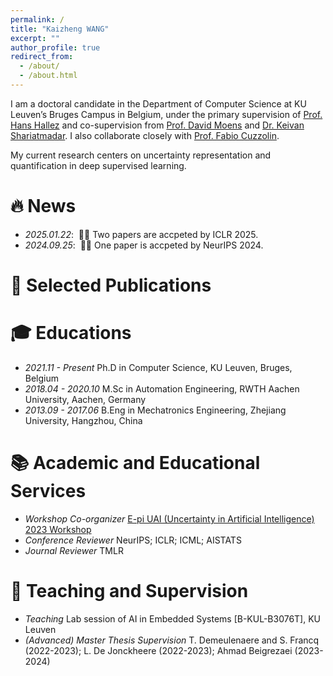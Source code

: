 ```yaml
---
permalink: /
title: "Kaizheng WANG"
excerpt: ""
author_profile: true
redirect_from: 
  - /about/
  - /about.html
---
```


<!-- {% if site.google_scholar_stats_use_cdn %}
{% assign gsDataBaseUrl = "https://cdn.jsdelivr.net/gh/" | append: site.repository | append: "@" %}
{% else %}
{% assign gsDataBaseUrl = "https://raw.githubusercontent.com/" | append: site.repository | append: "/" %}
{% endif %}
{% assign url = gsDataBaseUrl | append: "google-scholar-stats/gs_data_shieldsio.json" %} -->

<span class='anchor' id='about-me'></span>

I am a doctoral candidate in the Department of Computer Science at KU Leuven’s Bruges Campus in Belgium, under the primary supervision of [Prof. Hans Hallez](https://www.kuleuven.be/wieiswie/en/person/00080562) and co-supervision from [Prof. David Moens](https://www.kuleuven.be/wieiswie/en/person/00012025) and [Dr. Keivan Shariatmadar](https://www.linkedin.com/in/keivan-shariatmadar/?originalSubdomain=be). I also collaborate closely with [Prof. Fabio Cuzzolin](https://www.brookes.ac.uk/profiles/staff/fabio-cuzzolin).

My current research centers on uncertainty representation and quantification in deep supervised learning.  


# 🔥 News
- *2025.01.22*: &nbsp;🎉🎉 Two papers are accpeted by ICLR 2025.
- *2024.09.25*: &nbsp;🎉🎉 One paper is accpeted by NeurIPS 2024.

# 📝 Selected Publications
<!-- - [**Robust state and protection-level estimation within tightly coupled GNSS/INS navigation system**] -->

<!-- <div class='paper-box'><div class='paper-box-image'><div><div class="badge">CVPR 2016</div><img src='images/500x300.png' alt="sym" width="100%"></div></div>
<div class='paper-box-text' markdown="1">

[Deep Residual Learning for Image Recognition](https://openaccess.thecvf.com/content_cvpr_2016/papers/He_Deep_Residual_Learning_CVPR_2016_paper.pdf)

**Kaiming He**, Xiangyu Zhang, Shaoqing Ren, Jian Sun

[**Project**](https://scholar.google.com/citations?view_op=view_citation&hl=zh-CN&user=DhtAFkwAAAAJ&citation_for_view=DhtAFkwAAAAJ:ALROH1vI_8AC) <strong><span class='show_paper_citations' data='DhtAFkwAAAAJ:ALROH1vI_8AC'></span></strong>
- Lorem ipsum dolor sit amet, consectetur adipiscing elit. Vivamus ornare aliquet ipsum, ac tempus justo dapibus sit amet. 
</div>
</div>

- [Lorem ipsum dolor sit amet, consectetur adipiscing elit. Vivamus ornare aliquet ipsum, ac tempus justo dapibus sit amet](https://github.com), A, B, C, **CVPR 2020** -->


# 🎓 Educations
- *2021.11 - Present* Ph.D in Computer Science, KU Leuven, Bruges, Belgium
- *2018.04 - 2020.10* M.Sc in Automation Engineering, RWTH Aachen University, Aachen, Germany
- *2013.09 - 2017.06* B.Eng in Mechatronics Engineering, Zhejiang University, Hangzhou, China

# 📚 Academic and Educational Services
- *Workshop Co-organizer* [E-pi UAI (Uncertainty in Artificial Intelligence) 2023 Workshop](https://sites.google.com/view/epi-workshop-uai-2023/home?authuser=0)
- *Conference Reviewer* NeurIPS; ICLR; ICML; AISTATS 
- *Journal Reviewer* TMLR 

# 📖 Teaching and Supervision
- *Teaching* Lab session of AI in Embedded Systems \[B-KUL-B3076T\], KU Leuven 
- *(Advanced) Master Thesis Supervision* T. Demeulenaere and S. Francq (2022-2023); L. De Jonckheere (2022-2023); Ahmad Beigrezaei (2023-2024)

<!-- # 💻 Internships
- *2019.06 - 2019.10* Research assistant, Institute of Auto -->

<!-- # 🎖 Selected Honors and Awards
- *2021.10* Outstanding Graduates of Zhejiang University. 
- *2017.09*  -->
 